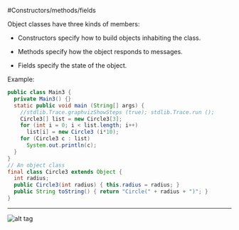 #Constructors/methods/fields

Object classes have three kinds of members:

- Constructors specify how to build objects inhabiting the class.

- Methods specify how the object responds to messages.

- Fields specify the state of the object.

Example:

```java
public class Main3 {
  private Main3() {}
  static public void main (String[] args) {
    //stdlib.Trace.graphvizShowSteps (true); stdlib.Trace.run ();
    Circle3[] list = new Circle3[3];
    for (int i = 0; i < list.length; i++)
      list[i] = new Circle3 (i*10);
    for (Circle3 c : list)
      System.out.println(c);
  }
}
// An object class
final class Circle3 extends Object {
  int radius;
  public Circle3(int radius) { this.radius = radius; }
  public String toString() { return "Circle(" + radius + ")"; }
}
```

***

![alt tag](https://github.com/Cody-Nicholson96/Software_Development/blob/master/Object_Oriented_Software_Development/cmf1.jpg)
